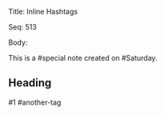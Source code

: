 Title:  Inline Hashtags

Seq:    513

Body:

This is a #special note created on #Saturday. 

## Heading
#1 #another-tag

